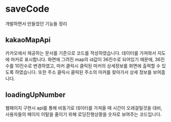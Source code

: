 # saveCode
개발하면서 만들었던 기능들 정리

## kakaoMapApi
카카오에서 제공하는 문서를 기준으로 코드를 작성하였습니다.
데이터를 가져와서 지도에 마커로 표시합니다. 
화면에 그려진 map의 id값이 36진수로 되어있기 때문에,
36진수를 10진수로 변경하였고, 마커 클릭시 클릭된 마커의 상세정보를 화면에 출력할 수 있도록 하였습니다.
또한 주소 클릭시 클릭된 주소의 마커를 찾아가서 상세 정보를 보여줍니다.

## loadingUpNumber
웹페이지 구현시 api를 통해 비동기로 데이터를 가져올 때 시간이 오래걸릴것을 대비, 사용자들의 페이지 이탈을 줄이기 위해
로딩진행상황을 숫자로 보여주는 코드입니다. 
